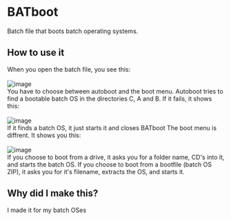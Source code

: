 # BATboot
Batch file that boots batch operating systems.

## How to use it
When you open the batch file, you see this:\
\
![image](https://github.com/user-attachments/assets/d4ebfe20-5dad-47b1-885a-1c5b071ea27f)\
You have to choose between autoboot and the boot menu.
Autoboot tries to find a bootable batch OS in the directories C, A and B.
If it fails, it shows this:\
\
![image](https://github.com/user-attachments/assets/4cbadbad-b261-4be9-8d4f-b9c4b35b5cba)\
If it finds a batch OS, it just starts it and closes BATboot
The boot menu is diffrent. It shows you this:\
\
![image](https://github.com/user-attachments/assets/6fe8bbf9-e072-4b6e-b704-aa3a95717006)\
If you choose to boot from a drive, it asks you for a folder name, CD's into it, and starts the batch OS.
If you choose to boot from a bootfile (batch OS ZIP), it asks you for it's filename, extracts the OS, and starts it.

## Why did I make this?
I made it for my batch OSes
